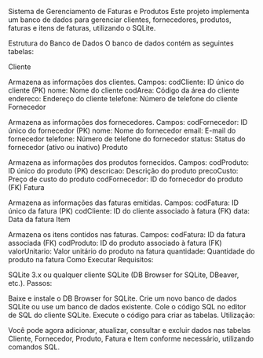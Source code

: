 Sistema de Gerenciamento de Faturas e Produtos
Este projeto implementa um banco de dados para gerenciar clientes, fornecedores, produtos, faturas e itens de faturas, utilizando o SQLite.

Estrutura do Banco de Dados
O banco de dados contém as seguintes tabelas:

Cliente

Armazena as informações dos clientes.
Campos:
codCliente: ID único do cliente (PK)
nome: Nome do cliente
codArea: Código da área do cliente
endereco: Endereço do cliente
telefone: Número de telefone do cliente
Fornecedor

Armazena as informações dos fornecedores.
Campos:
codFornecedor: ID único do fornecedor (PK)
nome: Nome do fornecedor
email: E-mail do fornecedor
telefone: Número de telefone do fornecedor
status: Status do fornecedor (ativo ou inativo)
Produto

Armazena as informações dos produtos fornecidos.
Campos:
codProduto: ID único do produto (PK)
descricao: Descrição do produto
precoCusto: Preço de custo do produto
codFornecedor: ID do fornecedor do produto (FK)
Fatura

Armazena as informações das faturas emitidas.
Campos:
codFatura: ID único da fatura (PK)
codCliente: ID do cliente associado à fatura (FK)
data: Data da fatura
Item

Armazena os itens contidos nas faturas.
Campos:
codFatura: ID da fatura associada (FK)
codProduto: ID do produto associado à fatura (FK)
valorUnitario: Valor unitário do produto na fatura
quantidade: Quantidade do produto na fatura
Como Executar
Requisitos:

SQLite 3.x ou qualquer cliente SQLite (DB Browser for SQLite, DBeaver, etc.).
Passos:

Baixe e instale o DB Browser for SQLite.
Crie um novo banco de dados SQLite ou use um banco de dados existente.
Cole o código SQL no editor de SQL do cliente SQLite.
Execute o código para criar as tabelas.
Utilização:

Você pode agora adicionar, atualizar, consultar e excluir dados nas tabelas Cliente, Fornecedor, Produto, Fatura e Item conforme necessário, utilizando comandos SQL.
